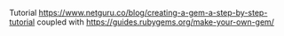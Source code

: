 Tutorial https://www.netguru.co/blog/creating-a-gem-a-step-by-step-tutorial coupled
with https://guides.rubygems.org/make-your-own-gem/